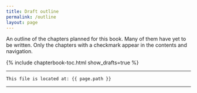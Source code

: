 ```yaml
---
title: Draft outline
permalink: /outline
layout: page
---
```


An outline of the chapters planned for this book.
Many of them have yet to be written.
Only the chapters with a checkmark appear in the contents and navigation. 

{% include chapterbook-toc.html show_drafts=true %}


---
```
This file is located at: {{ page.path }}
```
---
